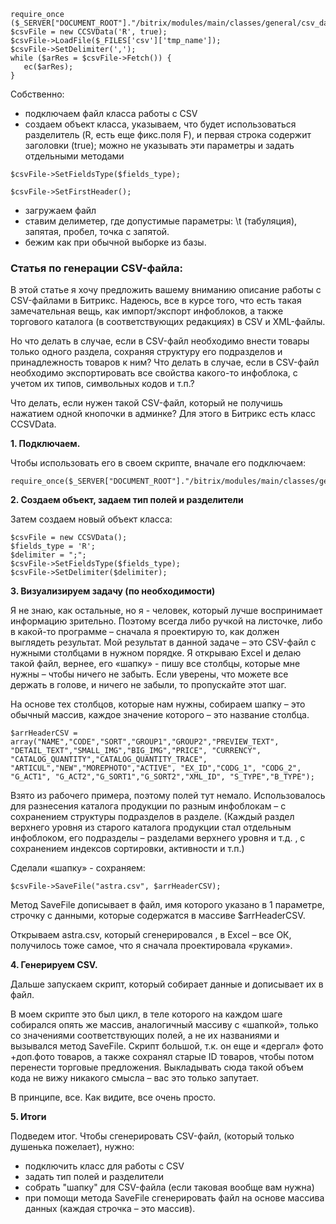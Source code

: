     require_once ($_SERVER["DOCUMENT_ROOT"]."/bitrix/modules/main/classes/general/csv_data.php");
    $csvFile = new CCSVData('R', true);
    $csvFile->LoadFile($_FILES['csv']['tmp_name']);
    $csvFile->SetDelimiter(',');
    while ($arRes = $csvFile->Fetch()) {
       ec($arRes);
    }

Собственно: 
- подключаем файл класса работы с CSV 
- создаем объект класса, указываем, что будет использоваться разделитель (R, есть еще фикс.поля F), и первая строка содержит заголовки (true); можно не указывать эти параметры и задать отдельными методами
    
`$csvFile->SetFieldsType($fields_type);`

`$csvFile->SetFirstHeader();`

- загружаем файл
- ставим делиметер, где допустимые параметры: \t (табуляция), запятая, пробел, точка с запятой. 
- бежим как при обычной выборке из базы.


### Статья по генерации CSV-файла:
В этой статье я хочу предложить вашему вниманию описание работы с CSV-файлами в Битрикс. 
Надеюсь, все в курсе того, что есть такая замечательная вещь, как импорт/экспорт инфоблоков, а также торгового каталога (в соответствующих редакциях) в CSV и XML-файлы.

Но что делать в случае, если в CSV-файл необходимо внести товары только одного раздела, сохраняя структуру его подразделов и принадлежность товаров к ним? Что делать в случае, если в CSV-файл необходимо экспортировать все свойства какого-то инфоблока, с учетом их типов, символьных кодов и т.п.?

Что делать, если нужен такой CSV-файл, который не получишь нажатием одной кнопочки в админке?
Для этого в Битрикс есть класс CCSVData.

**1. Подключаем.**

Чтобы использовать его в своем скрипте, вначале его подключаем:

    require_once($_SERVER["DOCUMENT_ROOT"]."/bitrix/modules/main/classes/general/csv_data.php");

**2. Создаем объект, задаем тип полей и разделители**

Затем создаем новый объект класса:

    $csvFile = new CCSVData();
    $fields_type = 'R';
    $delimiter = ";";
    $csvFile->SetFieldsType($fields_type);
    $csvFile->SetDelimiter($delimiter);

**3. Визуализируем задачу (по необходимости)**

Я не знаю, как остальные, но я - человек, который лучше воспринимает информацию зрительно. Поэтому всегда либо ручкой на листочке, либо в какой-то программе – сначала  я проектирую то, как должен выглядеть результат. Мой результат в данной задаче – это CSV-файл с нужными столбцами в нужном порядке. Я открываю Excel и делаю такой файл, вернее, его «шапку» - пишу все столбцы, которые мне нужны – чтобы ничего не забыть.
Если уверены, что можете все держать в голове, и ничего не забыли, то пропускайте этот шаг.

На основе тех столбцов, которые нам нужны, собираем  шапку – это обычный массив, каждое значение которого – это название столбца.

    $arrHeaderCSV = array("NAME","CODE","SORT","GROUP1","GROUP2","PREVIEW_TEXT", "DETAIL_TEXT","SMALL_IMG","BIG_IMG","PRICE", "CURRENCY", "CATALOG_QUANTITY","CATALOG_QUANTITY_TRACE", "ARTICUL","NEW","MOREPHOTO","ACTIVE", "EX_ID","CODG_1", "CODG_2", "G_ACT1", "G_ACT2","G_SORT1","G_SORT2","XML_ID", "S_TYPE","B_TYPE");

Взято из рабочего примера, поэтому полей тут немало.  Использовалось для разнесения каталога продукции по разным инфоблокам – с сохранением структуры подразделов в разделе. (Каждый раздел верхнего уровня из старого каталога продукции стал отдельным инфоблоком, его подразделы – разделами верхнего уровня и т.д. , с сохранением индексов сортировки, активности и т.п.)

Сделали «шапку» - сохраняем:

    $csvFile->SaveFile("astra.csv", $arrHeaderCSV);

Метод  SaveFile дописывает в файл, имя которого указано в 1 параметре, строчку с данными, которые содержатся в массиве $arrHeaderCSV.

Открываем astra.csv, который сгенерировался , в Excel – все ОК, получилось тоже самое, что я сначала проектировала «руками».

**4. Генерируем CSV.**

Дальше запускаем скрипт, который собирает данные и дописывает их в файл.

В моем скрипте это был цикл,  в теле которого на каждом шаге собирался опять же массив, аналогичный массиву с «шапкой», только со значениями соответствующих полей, а не их названиями  и вызывался метод SaveFile. Скрипт большой, т.к. он еще и «дергал» фото +доп.фото товаров, а также сохранял старые ID товаров, чтобы потом перенести торговые предложения. Выкладывать сюда такой объем кода не вижу никакого смысла – вас это только запутает.

В принципе, все. Как видите, все очень просто.

**5. Итоги**

Подведем итог. Чтобы сгенерировать CSV-файл, (который только душенька пожелает), нужно:

- подключить класс для работы с CSV
- задать тип полей и разделители
- собрать "шапку" для CSV-файла (если таковая вообще вам нужна)
- при помощи метода SaveFile сгенерировать файл на основе массива данных (каждая строчка – это массив).